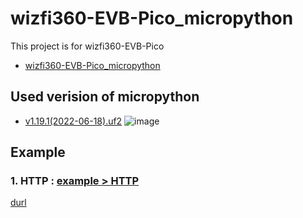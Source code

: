 # wizfi360-EVB-Pico_micropython
This project is for wizfi360-EVB-Pico

- [wizfi360-EVB-Pico_micropython](#wizfi360-evb-pico_micropython)

## Used verision of micropython
 - [v1.19.1(2022-06-18).uf2](d)
![image](https://user-images.githubusercontent.com/9648281/182971266-8d43472b-c4fc-490b-a319-b0d61a716668.png)

## Example
  ### 1. HTTP  :  [example > HTTP](./example/http)
[durl](#)
